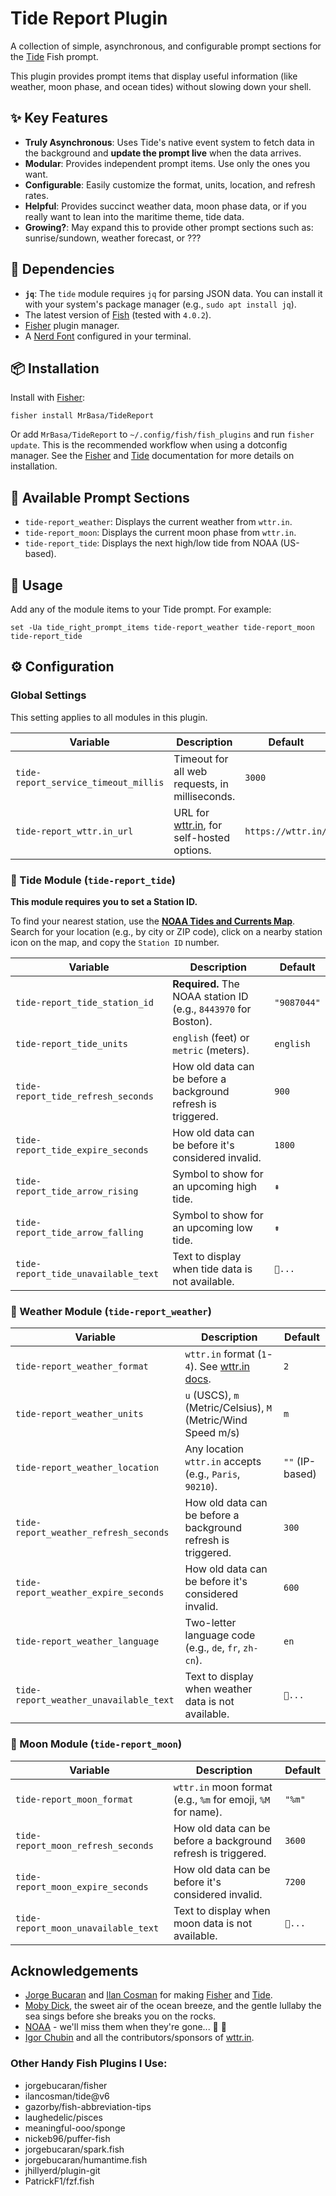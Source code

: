 # Tide Report Plugin

A collection of simple, asynchronous, and configurable prompt sections for the [Tide][] Fish prompt.

This plugin provides prompt items that display useful information (like weather, moon phase, and ocean tides) without slowing down your shell.

## ✨ Key Features

* **Truly Asynchronous**: Uses Tide's native event system to fetch data in the background and **update the prompt live** when the data arrives.
* **Modular**: Provides independent prompt items. Use only the ones you want.
* **Configurable**: Easily customize the format, units, location, and refresh rates.
* **Helpful**: Provides succinct weather data, moon phase data, or if you really want to lean into the maritime theme, tide data.
* **Growing?**: May expand this to provide other prompt sections such as: sunrise/sundown, weather forecast, or ???

##  Dependencies

* **`jq`**: The `tide` module requires `jq` for parsing JSON data. You can install it with your system's package manager (e.g., `sudo apt install jq`).
* The latest version of [Fish][] (tested with `4.0.2`).
* [Fisher][] plugin manager.
* A [Nerd Font](https://github.com/ryanoasis/nerd-fonts) configured in your terminal.

## 📦 Installation

Install with [Fisher][]:

```fish
fisher install MrBasa/TideReport
```

Or add `MrBasa/TideReport` to `~/.config/fish/fish_plugins` and run `fisher update`. This is the recommended workflow when using a dotconfig manager.
See the [Fisher][] and [Tide][] documentation for more details on installation.

## 🚀 Available Prompt Sections

* `tide-report_weather`: Displays the current weather from `wttr.in`.
* `tide-report_moon`: Displays the current moon phase from `wttr.in`.
* `tide-report_tide`: Displays the next high/low tide from NOAA (US-based).

## 🔧 Usage

Add any of the module items to your Tide prompt. For example:

```fish
set -Ua tide_right_prompt_items tide-report_weather tide-report_moon tide-report_tide
```

## ⚙️ Configuration

### Global Settings

This setting applies to all modules in this plugin.

| Variable                             | Description                                      | Default            |
| ------------------------------------ | ------------------------------------------------ | ------------------ |
| `tide-report_service_timeout_millis` | Timeout for all web requests, in milliseconds.   | `3000`             |
| `tide-report_wttr.in_url`            | URL for [wttr.in][], for self-hosted options.    | `https://wttr.in/` |

### 󰞍 Tide Module (`tide-report_tide`)

**This module requires you to set a Station ID.**

To find your nearest station, use the [**NOAA Tides and Currents Map**](https://tidesandcurrents.noaa.gov/map/index.html). Search for your location (e.g., by city or ZIP code), click on a nearby station icon on the map, and copy the `Station ID` number.

| Variable                           | Description                                                     | Default      |
| ---------------------------------- | --------------------------------------------------------------- | ------------ |
| `tide-report_tide_station_id`      | **Required.** The NOAA station ID (e.g., `8443970` for Boston). | `"9087044"`  |
| `tide-report_tide_units`           | `english` (feet) or `metric` (meters).                          | `english`    |
| `tide-report_tide_refresh_seconds` | How old data can be before a background refresh is triggered.   | `900`        |
| `tide-report_tide_expire_seconds`  | How old data can be before it's considered invalid.             | `1800`       |
| `tide-report_tide_arrow_rising`    | Symbol to show for an upcoming high tide.                       | `⇞`          |
| `tide-report_tide_arrow_falling`   | Symbol to show for an upcoming low tide.                        | `⇟`          |
| `tide-report_tide_unavailable_text`| Text to display when tide data is not available.                | `🌊...`      |

### 󰙾 Weather Module (`tide-report_weather`)

| Variable                              | Description                                                             | Default         |
| ------------------------------------- | ----------------------------------------------------------------------- | --------------- |
| `tide-report_weather_format`          | `wttr.in` format (`1`-`4`). See [wttr.in docs](https://wttr.in/:help).  | `2`             |
| `tide-report_weather_units`           | `u` (USCS), `m` (Metric/Celsius), `M` (Metric/Wind Speed m/s)           | `m`             |
| `tide-report_weather_location`        | Any location `wttr.in` accepts (e.g., `Paris`, `90210`).                | `""` (IP-based) |
| `tide-report_weather_refresh_seconds` | How old data can be before a background refresh is triggered.           | `300`           |
| `tide-report_weather_expire_seconds`  | How old data can be before it's considered invalid.                     | `600`           |
| `tide-report_weather_language`        | Two-letter language code (e.g., `de`, `fr`, `zh-cn`).                   | `en`            |
| `tide-report_weather_unavailable_text`| Text to display when weather data is not available.                     | `...`          |

###  Moon Module (`tide-report_moon`)

| Variable                           | Description                                                     | Default     |
| ---------------------------------- | --------------------------------------------------------------- | ----------- |
| `tide-report_moon_format`          | `wttr.in` moon format (e.g., `%m` for emoji, `%M` for name).    | `"%m"`      |
| `tide-report_moon_refresh_seconds` | How old data can be before a background refresh is triggered.   | `3600`      |
| `tide-report_moon_expire_seconds`  | How old data can be before it's considered invalid.             | `7200`      |
| `tide-report_moon_unavailable_text`| Text to display when moon data is not available.                | `...`      |

## Acknowledgements
* [Jorge Bucaran](https://github.com/jorgebucaran) and [Ilan Cosman](https://github.com/IlanCosman) for making [Fisher][] and [Tide][].
* [Moby Dick](https://www.gutenberg.org/ebooks/2701), the sweet air of the ocean breeze, and the gentle lullaby the sea sings before she breaks you on the rocks.
* [NOAA](https://www.noaa.gov) - we'll miss them when they're gone...  󰱭
* [Igor Chubin](https://github.com/chubin) and all the contributors/sponsors of [wttr.in][].

### Other Handy Fish Plugins I Use:
* jorgebucaran/fisher
* ilancosman/tide@v6
* gazorby/fish-abbreviation-tips
* laughedelic/pisces
* meaningful-ooo/sponge
* nickeb96/puffer-fish
* jorgebucaran/spark.fish
* jorgebucaran/humantime.fish
* jhillyerd/plugin-git
* PatrickF1/fzf.fish


[fish]: https://fishshell.com/
[fisher]: https://github.com/jorgebucaran/fisher
[tide]: https://github.com/IlanCosman/tide
[wttr.in]: https://github.com/chubin/wttr.in
